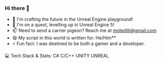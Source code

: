### Hi there 👋

- 🔭 I'm crafting the future in the Unreal Engine playground!
- 🌱 I'm on a quest, levelling up in Unreal Engine 5!
- 📫 Need to send a carrier pigeon? Reach me at moledilli@gmail.com
- 😄 My script in this world is written for: He/Him**
- ⚡ Fun fact: I was destined to be both a gamer and a developer.

💻 Tech Stack & Stats:
C# C/C++
UNITY UNREAL
